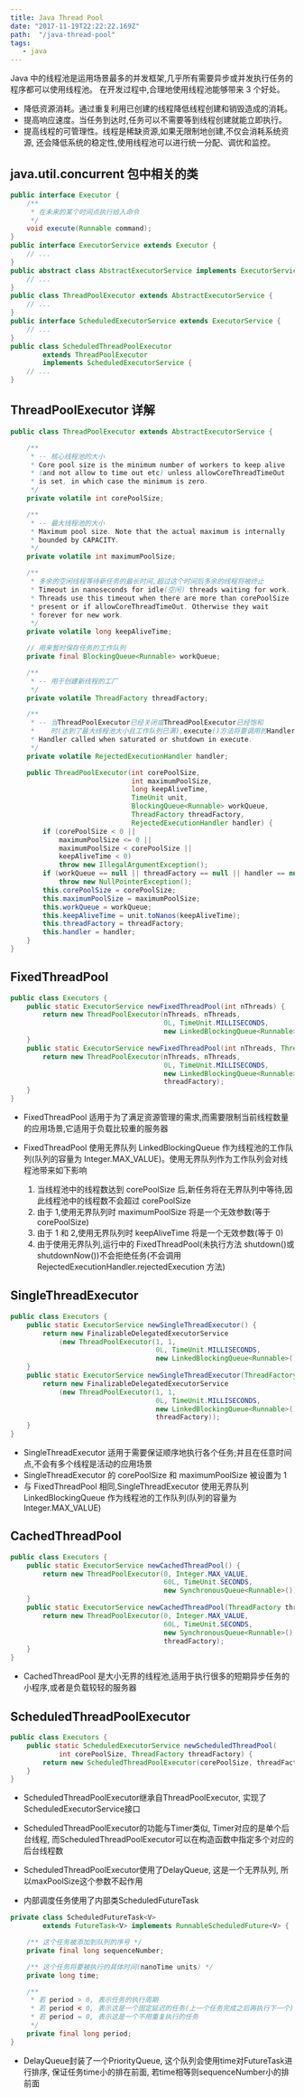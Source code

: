 ```yaml
---
title: Java Thread Pool
date: "2017-11-19T22:22:22.169Z"
path:  "/java-thread-pool"
tags:
   - java
---
```


Java 中的线程池是运用场景最多的并发框架,几乎所有需要异步或并发执行任务的程序都可以使用线程池。
在开发过程中,合理地使用线程池能够带来 3 个好处。

* 降低资源消耗。通过重复利用已创建的线程降低线程创建和销毁造成的消耗。
* 提高响应速度。当任务到达时,任务可以不需要等到线程创建就能立即执行。
* 提高线程的可管理性。线程是稀缺资源,如果无限制地创建,不仅会消耗系统资源,
  还会降低系统的稳定性,使用线程池可以进行统一分配、调优和监控。

## java.util.concurrent 包中相关的类

```java
public interface Executor {
    /**
     * 在未来的某个时间点执行给入命令
     */
    void execute(Runnable command);
}
public interface ExecutorService extends Executor {
    // ...
}
public abstract class AbstractExecutorService implements ExecutorService {
    // ...
}
public class ThreadPoolExecutor extends AbstractExecutorService {
    // ...
}
public interface ScheduledExecutorService extends ExecutorService {
    // ...
}
public class ScheduledThreadPoolExecutor
        extends ThreadPoolExecutor
        implements ScheduledExecutorService {
    // ...
}
```

## ThreadPoolExecutor 详解

```java
public class ThreadPoolExecutor extends AbstractExecutorService {

    /**
     * -- 核心线程池的大小
     * Core pool size is the minimum number of workers to keep alive
     * (and not allow to time out etc) unless allowCoreThreadTimeOut
     * is set, in which case the minimum is zero.
     */
    private volatile int corePoolSize;

    /**
     * -- 最大线程池的大小
     * Maximum pool size. Note that the actual maximum is internally
     * bounded by CAPACITY.
     */
    private volatile int maximumPoolSize;

    /**
     * 多余的空闲线程等待新任务的最长时间,超过这个时间后多余的线程将被终止
     * Timeout in nanoseconds for idle(空闲) threads waiting for work.
     * Threads use this timeout when there are more than corePoolSize
     * present or if allowCoreThreadTimeOut. Otherwise they wait
     * forever for new work.
     */
    private volatile long keepAliveTime;

    // 用来暂时保存任务的工作队列
    private final BlockingQueue<Runnable> workQueue;

    /**
     * -- 用于创建新线程的工厂
     */
    private volatile ThreadFactory threadFactory;

    /**
     * -- 当ThreadPoolExecutor已经关闭或ThreadPoolExecutor已经饱和
     *    时(达到了最大线程池大小且工作队列已满),execute()方法将要调用的Handler
     * Handler called when saturated or shutdown in execute.
     */
    private volatile RejectedExecutionHandler handler;

    public ThreadPoolExecutor(int corePoolSize,
                              int maximumPoolSize,
                              long keepAliveTime,
                              TimeUnit unit,
                              BlockingQueue<Runnable> workQueue,
                              ThreadFactory threadFactory,
                              RejectedExecutionHandler handler) {
        if (corePoolSize < 0 ||
            maximumPoolSize <= 0 ||
            maximumPoolSize < corePoolSize ||
            keepAliveTime < 0)
            throw new IllegalArgumentException();
        if (workQueue == null || threadFactory == null || handler == null)
            throw new NullPointerException();
        this.corePoolSize = corePoolSize;
        this.maximumPoolSize = maximumPoolSize;
        this.workQueue = workQueue;
        this.keepAliveTime = unit.toNanos(keepAliveTime);
        this.threadFactory = threadFactory;
        this.handler = handler;
    }
}
```

## FixedThreadPool

```java
public class Executors {
    public static ExecutorService newFixedThreadPool(int nThreads) {
        return new ThreadPoolExecutor(nThreads, nThreads,
                                      0L, TimeUnit.MILLISECONDS,
                                      new LinkedBlockingQueue<Runnable>());
    }
    public static ExecutorService newFixedThreadPool(int nThreads, ThreadFactory threadFactory) {
        return new ThreadPoolExecutor(nThreads, nThreads,
                                      0L, TimeUnit.MILLISECONDS,
                                      new LinkedBlockingQueue<Runnable>(),
                                      threadFactory);
    }
}
```

* FixedThreadPool 适用于为了满足资源管理的需求,而需要限制当前线程数量的应用场景,它适用于负载比较重的服务器
* FixedThreadPool 使用无界队列 LinkedBlockingQueue 作为线程池的工作队列(队列的容量为
  Integer.MAX_VALUE)。使用无界队列作为工作队列会对线程池带来如下影响

  1. 当线程池中的线程数达到 corePoolSize 后,新任务将在无界队列中等待,因此线程池中的线程数不会超过 corePoolSize
  2. 由于 1,使用无界队列时 maximumPoolSize 将是一个无效参数(等于 corePoolSize)
  3. 由于 1 和 2,使用无界队列时 keepAliveTime 将是一个无效参数(等于 0)
  4. 由于使用无界队列,运行中的 FixedThreadPool(未执行方法 shutdown()或
     shutdownNow())不会拒绝任务(不会调用 RejectedExecutionHandler.rejectedExecution 方法)

## SingleThreadExecutor

```java
public class Executors {
    public static ExecutorService newSingleThreadExecutor() {
        return new FinalizableDelegatedExecutorService
            (new ThreadPoolExecutor(1, 1,
                                    0L, TimeUnit.MILLISECONDS,
                                    new LinkedBlockingQueue<Runnable>()));
    }
    public static ExecutorService newSingleThreadExecutor(ThreadFactory threadFactory) {
        return new FinalizableDelegatedExecutorService
            (new ThreadPoolExecutor(1, 1,
                                    0L, TimeUnit.MILLISECONDS,
                                    new LinkedBlockingQueue<Runnable>(),
                                    threadFactory));
    }
}
```

* SingleThreadExecutor 适用于需要保证顺序地执行各个任务;并且在任意时间点,不会有多个线程是活动的应用场景
* SingleThreadExecutor 的 corePoolSize 和 maximumPoolSize 被设置为 1
* 与 FixedThreadPool 相同,SingleThreadExecutor 使用无界队列 LinkedBlockingQueue 作为线程池的工作队列(队列的容量为 Integer.MAX_VALUE)

## CachedThreadPool

```java
public class Executors {
    public static ExecutorService newCachedThreadPool() {
        return new ThreadPoolExecutor(0, Integer.MAX_VALUE,
                                      60L, TimeUnit.SECONDS,
                                      new SynchronousQueue<Runnable>());
    }
    public static ExecutorService newCachedThreadPool(ThreadFactory threadFactory) {
        return new ThreadPoolExecutor(0, Integer.MAX_VALUE,
                                      60L, TimeUnit.SECONDS,
                                      new SynchronousQueue<Runnable>(),
                                      threadFactory);
    }
}
```

* CachedThreadPool 是大小无界的线程池,适用于执行很多的短期异步任务的小程序,或者是负载较轻的服务器

## ScheduledThreadPoolExecutor

```java
public class Executors {
    public static ScheduledExecutorService newScheduledThreadPool(
            int corePoolSize, ThreadFactory threadFactory) {
        return new ScheduledThreadPoolExecutor(corePoolSize, threadFactory);
    }
}
```
* ScheduledThreadPoolExecutor继承自ThreadPoolExecutor, 实现了ScheduledExecutorService接口
* ScheduledThreadPoolExecutor的功能与Timer类似, Timer对应的是单个后台线程,
  而ScheduledThreadPoolExecutor可以在构造函数中指定多个对应的后台线程数
* ScheduledThreadPoolExecutor使用了DelayQueue, 这是一个无界队列, 所以maxPoolSize这个参数不起作用

* 内部调度任务使用了内部类ScheduledFutureTask
```java
private class ScheduledFutureTask<V>
        extends FutureTask<V> implements RunnableScheduledFuture<V> {

    /** 这个任务被添加到队列的序号 */
    private final long sequenceNumber;

    /** 这个任务将要被执行的具体时间(nanoTime units) */
    private long time;

    /**
     * 若 period > 0, 表示任务的执行周期
     * 若 period < 0, 表示这是一个固定延迟的任务(上一个任务完成之后再执行下一个)
     * 若 period = 0, 表示这是一个不用重复执行的任务
     */
    private final long period;
}
```
* DelayQueue封装了一个PriorityQueue, 这个队列会使用time对FutureTask进行排序,
  保证任务time小的排在前面, 若time相等则sequenceNumber小的排前面
